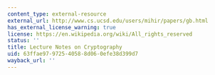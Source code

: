 ```yaml
---
content_type: external-resource
external_url: http://www.cs.ucsd.edu/users/mihir/papers/gb.html
has_external_license_warning: true
license: https://en.wikipedia.org/wiki/All_rights_reserved
status: ''
title: Lecture Notes on Cryptography
uid: 63ffae97-9725-4058-8d06-0efe38d399d7
wayback_url: ''
---
```

